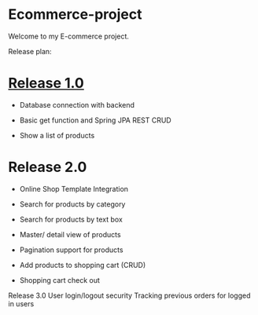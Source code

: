 # Ecommerce-project

Welcome to my E-commerce project.

Release plan:

# [Release 1.0](https://github.com/ilialloyd/Ecommerce-project/tree/RELEASE_1.0)

- Database connection with backend

- Basic get function and Spring JPA REST CRUD 

- Show a list of products

# Release 2.0

- Online Shop Template Integration

- Search for products by category

- Search for products by text box

- Master/ detail view of products

- Pagination support for products

- Add products to shopping cart (CRUD)

- Shopping cart check out

Release 3.0
User login/logout security
Tracking previous orders for logged in users
